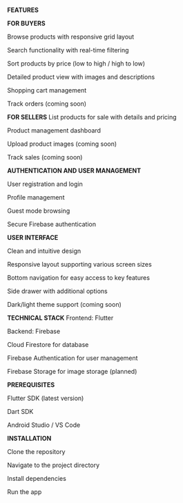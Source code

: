 **FEATURES**


**FOR BUYERS**

Browse products with responsive grid layout

Search functionality with real-time filtering

Sort products by price (low to high / high to low)

Detailed product view with images and descriptions

Shopping cart management

Track orders (coming soon)


**FOR SELLERS**
List products for sale with details and pricing

Product management dashboard

Upload product images (coming soon)

Track sales (coming soon)


**AUTHENTICATION AND USER MANAGEMENT**

User registration and login

Profile management

Guest mode browsing

Secure Firebase authentication


**USER INTERFACE**

Clean and intuitive design

Responsive layout supporting various screen sizes

Bottom navigation for easy access to key features

Side drawer with additional options

Dark/light theme support (coming soon)


**TECHNICAL STACK**
Frontend: Flutter

Backend: Firebase

Cloud Firestore for database

Firebase Authentication for user management

Firebase Storage for image storage (planned)


**PREREQUISITES**

Flutter SDK (latest version)

Dart SDK

Android Studio / VS Code


**INSTALLATION**

Clone the repository

Navigate to the project directory

Install dependencies

Run the app

